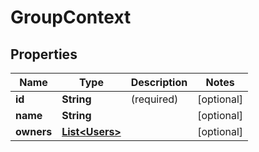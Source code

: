 

# GroupContext


## Properties

| Name | Type | Description | Notes |
|------------ | ------------- | ------------- | -------------|
|**id** | **String** | (required)  |  [optional] |
|**name** | **String** |  |  [optional] |
|**owners** | [**List&lt;Users&gt;**](Users.md) |  |  [optional] |



